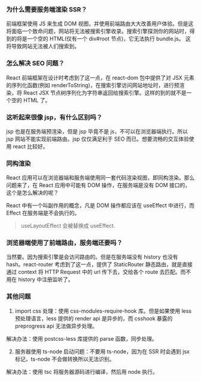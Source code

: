### 为什么需要服务端渲染 SSR？

前端框架使用 JS 来生成 DOM 视图，并使用前端路由大大改善用户体验。但是这将面临一个致命问题，网站将无法被搜索引擎收录。搜索引擎探测你的网站时，得到的将是一个空的 HTML(仅有一个 div#root 节点)，它无法执行 bundle.js。
这将导致网站无法被人们搜索到。

### 怎么解决 SEO 问题？

React 前端框架在设计时考虑到了这一点，在 react-dom 包中提供了对 JSX 元素的序列化函数(例如 renderToString)，在搜索引擎访问网站地址时，进行预渲染，将 React JSX 节点树序列化为字符串返回给搜索引擎。这样的到的就不是一个空的 HTML 了。

### 这听起来很像 jsp，有什么区别吗？

jsp 也是在服务端预渲染，但是 jsp 毕竟不是 js，不可以在浏览器端执行。所以 jsp 网站不能实现前端路由。jsp 仅仅满足利于 SEO 而已。想要流畅的交互体验使用 react 比较好。

### 同构渲染

React 应用可以在浏览器端和服务端使用同一套代码渲染视图，即同构渲染。那么问题来了，在 React 应用中可能有 DOM 操作，在服务端是没有 DOM 接口的，这个是怎么解决的呢？

React 中有一个叫副作用的概念，凡是 DOM 操作都应该在 useEffect 中进行，而 Effect 在服务端是不会执行的。

> useLayoutEffect 会被替换成 useEffect.

### 浏览器端使用了前端路由，服务端还要吗？

当然要。因为搜索引擎是会访问路由的。但是在服务端没有 history 也没有 hash。react-router 考虑到了这一点，提供了 StaticRouter 静态路由，就是直接通过 context 将 HTTP Request 中的 url 传下去，交给各个 route 去匹配。而不用在 history 中注册监听了。

### 其他问题

1. import css 处理：使用 css-modules-require-hook 库。但是如果使用 less 预处理语言，less 提供的 render api 是异步的，而 csshook 暴露的 preprogress api 无法做异步处理。

解决办法：使用 postcss-less 库提供的 parse 函数，同步处理。

2. 服务器使用 ts-node 启动问题：不要用 ts-node，因为在 SSR 时会遇到 jsx 标记，ts-node 不会做转换所以无法识别。

解决办法：使用 tsc 将服务器源码进行编译，然后用 node 执行。

